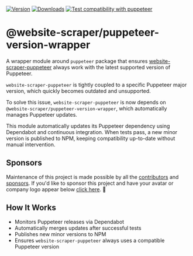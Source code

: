 [![Version](https://img.shields.io/npm/v/@website-scraper/puppeteer-version-wrapper.svg?style=flat)](https://www.npmjs.com/package/@website-scraper/puppeteer-version-wrapper)
[![Downloads](https://img.shields.io/npm/dm/@website-scraper/puppeteer-version-wrapper.svg?style=flat)](https://www.npmjs.com/package/@website-scraper/puppeteer-version-wrapper)
[![Test compatibility with puppeteer](https://github.com/website-scraper/puppeteer-version-wrapper/actions/workflows/test-compatibility.yaml/badge.svg?branch=main)](https://github.com/website-scraper/puppeteer-version-wrapper/actions/workflows/test-compatibility.yaml)

# @website-scraper/puppeteer-version-wrapper

A wrapper module around `puppeteer` package that ensures [website-scraper-puppeteer](https://www.npmjs.com/package/website-scraper-puppeteer) always work with the latest supported version of Puppeteer.

`website-scraper-puppeteer` is tightly coupled to a specific Puppeteer major version, which quickly becomes outdated and unsupported.

To solve this issue, `website-scraper-puppeteer` is now depends on `@website-scraper/puppeteer-version-wrapper`, which automatically manages Puppeteer updates.

This module automatically updates its Puppeteer dependency using Dependabot and continuous integration. When tests pass, a new minor version is published to NPM, keeping compatibility up-to-date without manual intervention.

## Sponsors
Maintenance of this project is made possible by all the [contributors](https://github.com/website-scraper/puppeteer-version-wrapper/graphs/contributors) and [sponsors](https://github.com/sponsors/s0ph1e).
If you'd like to sponsor this project and have your avatar or company logo appear below [click here](https://github.com/sponsors/s0ph1e). 💖

<!-- sponsors --><!-- sponsors -->

## How It Works

- Monitors Puppeteer releases via Dependabot
- Automatically merges updates after successful tests
- Publishes new minor versions to NPM
- Ensures `website-scraper-puppeteer` always uses a compatible Puppeteer version
